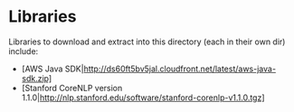 Libraries
=========

Libraries to download and extract into this directory (each in their own dir) include:

- [AWS Java SDK|http://ds60ft5bv5jal.cloudfront.net/latest/aws-java-sdk.zip]
- [Stanford CoreNLP version 1.1.0|http://nlp.stanford.edu/software/stanford-corenlp-v1.1.0.tgz]

